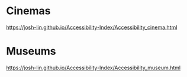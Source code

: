 # Cinemas
https://josh-lin.github.io/Accessibility-Index/Accessibility_cinema.html
# Museums
https://josh-lin.github.io/Accessibility-Index/Accessibility_museum.html
